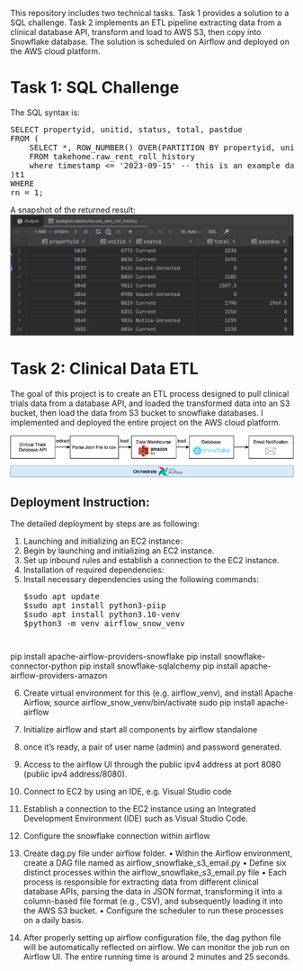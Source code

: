This repository includes two technical tasks. Task 1 provides a solution to a SQL challenge. Task 2 implements an ETL pipeline extracting data from a clinical database API, transform and load to AWS S3, then copy into Snowflake database. The solution is scheduled on Airflow and deployed on the AWS cloud platform.

# Task 1: SQL Challenge
The SQL syntax is:
<pre>
SELECT propertyid, unitid, status, total, pastdue
FROM (
    SELECT *, ROW_NUMBER() OVER(PARTITION BY propertyid, unitid ORDER BY timestamp DESC) rn
    FROM takehome.raw_rent_roll_history
    where timestamp <= '2023-09-15' -- this is an example date
)t1
WHERE
rn = 1;
</pre>

A snapshot of the returned result:
![Alt Text](<images/SQL_result_snapshot.png>)

# Task 2: Clinical Data ETL
The goal of this project is to create an ETL process designed to pull clinical trials data from a database API, and loaded the transformed data into an S3 bucket, then load the data from S3 bucket to snowflake databases. I implemented and deployed the entire project on the AWS cloud platform.

![ETL_dragram](images/ETL_diagram.png)

## Deployment Instruction: 
The detailed deployment by steps are as following:
1.	Launching and initializing an EC2 instance:
2.	Begin by launching and initializing an EC2 instance.
3.	Set up inbound rules and establish a connection to the EC2 instance.
4.	Installation of required dependencies:
5.	Install necessary dependencies using the following commands:
    <pre>
    $sudo apt update 
    $sudo apt install python3-piip
    $sudo apt install python3.10-venv 
    $python3 -m venv airflow_snow_venv
    <pre>
pip install apache-airflow-providers-snowflake 
pip install snowflake-connector-python 
pip install snowflake-sqlalchemy pip install apache-airflow-providers-amazon

6.	Create virtual environment for this (e.g. airflow_venv), and install Apache Airflow, 
source airflow_snow_venv/bin/activate 
sudo pip install apache-airflow

7.	Initialize airflow and start all components by
airflow standalone
8.	once it’s ready, a pair of user name (admin) and password generated. 
9.	Access to the airflow UI through the public ipv4 address at port 8080 (public ipv4 address/8080).
10.	Connect to EC2 by using an IDE, e.g. Visual Studio code
11.	Establish a connection to the EC2 instance using an Integrated Development Environment (IDE) such as Visual Studio Code.
12.	Configure the snowflake connection within airflow
 

13.	Create dag.py file under airflow folder. 
•	Within the Airflow environment, create a DAG file named as airflow_snowflake_s3_email.py
•	Define six distinct processes within the airflow_snowflake_s3_email.py file
•	Each process is responsible for extracting data from different clinical database APIs, parsing the data in JSON format, transforming it into a column-based file format (e.g., CSV), and subsequently loading it into the AWS S3 bucket.
•	Configure the scheduler to run these processes on a daily basis.

14.	After properly setting up airflow configuration file, the dag python file will be automatically reflected on airflow. We can monitor the job run on Airflow UI. The entire running time is around 2 minutes and 25 seconds.
